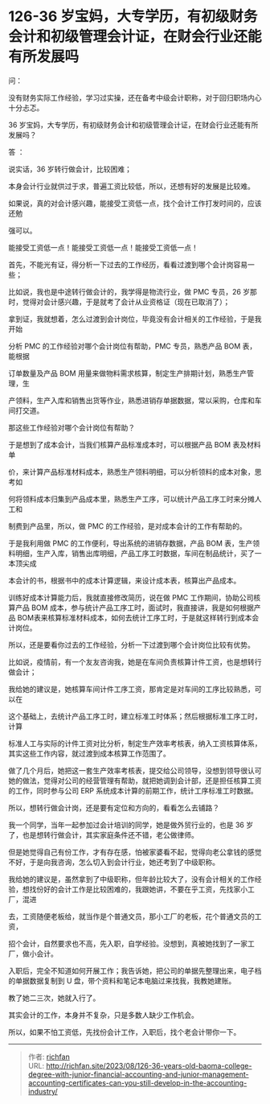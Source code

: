 # 126-36 岁宝妈，大专学历，有初级财务会计和初级管理会计证，在财会行业还能有所发展吗

问：

没有财务实际工作经验，学习过实操，还在备考中级会计职称，对于回归职场内心十分忐忑。

36 岁宝妈，大专学历，有初级财务会计和初级管理会计证，在财会行业还能有所发展吗？

答 ：

说实话，36 岁转行做会计，比较困难；

本身会计行业就供过于求，普遍工资比较低，所以，还想有好的发展是比较难。

如果说，真的对会计感兴趣，能接受工资低一点，找个会计工作打发时间的，应该还勉

强可以。

能接受工资低一点！能接受工资低一点！能接受工资低一点！

首先，不能光有证，得分析一下过去的工作经历，看看过渡到哪个会计岗容易一些；

比如说，我也是中途转行做会计的，我学得是物流行业，做 PMC 专员，26 岁那时，觉得对会计感兴趣，于是就考了会计从业资格证（现在已取消了）；

  

拿到证，我就想着，怎么过渡到会计岗位，毕竟没有会计相关的工作经验，于是我开始

分析 PMC 的工作经验对哪个会计岗位有帮助，PMC 专员，熟悉产品 BOM 表，能根据

订单数量及产品 BOM 用量来做物料需求核算，制定生产排期计划，熟悉生产管理，生

产领料，生产入库和销售出货等作业，熟悉进销存单据数据，常以采购，仓库和车间打交道。

那这些工作经验对哪个会计岗位有帮助？

于是想到了成本会计，当我们核算产品标准成本时，可以根据产品 BOM 表及材料单

价，来计算产品标准材料成本，熟悉生产领料明细，可以分析领料的成本对象，思考如

何将领料成本归集到产品成本里，熟悉生产工序，可以统计产品工序工时来分摊人工和

制费到产品里，所以，做 PMC 的工作经验，是对成本会计的工作有帮助的。

于是我利用做 PMC 的工作便利，导出系统的进销存数据，产品 BOM 表，生产领料明细，生产入库，销售出库明细，产品工序工时数据，车间在制品统计，买了一本顶尖成

本会计的书，根据书中的成本计算逻辑，来设计成本表，核算出产品成本。

训练好成本计算能力后，我就直接修改简历，说在做 PMC 工作期间，协助公司核算产品 BOM 成本，参与统计产品工序工时，面试时，我直接讲，我是如何根据产品 BOM表来核算标准材料成本，如何去统计工序工时，于是就这样转行到成本会计岗位。

所以，还是要看你过去的工作经验，分析一下过渡到哪个会计岗位比较有优势。

比如说，疫情前，有一个友友咨询我，她是在车间负责核算计件工资，也是想转行做会计；

  

我给她的建议是，她核算车间计件工序工资，那肯定是对车间的工序比较熟悉，可以在

这个基础上，去统计产品工序工时，建立标准工时体系；然后根据标准工序工时，计算

标准人工与实际的计件工资对比分析，制定生产效率考核表，纳入工资核算体系，其实这些工作内容，就过渡到成本核算工作范围了。

做了几个月后，她把这一套生产效率考核表，提交给公司领导，没想到领导很认可她的做法，觉得对公司的经营管理有帮助，就把她调到会计部，还是担任核算工资的工作，同时参与公司 ERP 系统成本计算的前期工作，统计工序标准工时数据。

所以，想转行做会计岗，还是要有定位和方向的，看看怎么去铺路？

我一个同学，当年一起参加过会计培训的同学，她是做外贸行业的，也是 36 岁了，也是想转行做会计，其实家庭条件还不错，老公做律师。

但是她觉得自己有份工作，才有存在感，怕被家婆看不起，觉得向老公拿钱的感觉不好，于是向我咨询，怎么切入到会计行业，她还考到了中级职称。

我给她的建议是，虽然拿到了中级职称，但年龄比较大了，没有会计相关的工作经验，想找份好的会计工作是比较困难的，我跟她讲，不要在乎工资，先找家小工厂，混进

去，工资随便老板给，就当作是个普通文员，那小工厂的老板，花个普通文员的工资，

招个会计，自然要求也不高，先入职，自学经验。没想到，真被她找到了一家工厂，做小会计。

  

入职后，完全不知道如何开展工作；我告诉她，把公司的单据先整理出来，电子档的单据数据复制到 U 盘，带个资料和笔记本电脑过来找我，我教她建账。

教了她二三次，她就入行了。

其实会计的工作，本身并不复杂，只是多数人缺少工作机会。

所以，如果不怕工资低，先找份会计工作，入职后，找个老会计带你一下。

---

> 作者: [richfan](https://richfan.site/)  
> URL: http://richfan.site/2023/08/126-36-years-old-baoma-college-degree-with-junior-financial-accounting-and-junior-management-accounting-certificates-can-you-still-develop-in-the-accounting-industry/  

